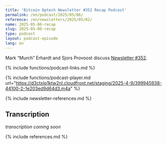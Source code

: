 ```yaml
---
title: 'Bitcoin Optech Newsletter #352 Recap Podcast'
permalink: /en/podcast/2025/05/06/
reference: /en/newsletters/2025/05/02/
name: 2025-05-06-recap
slug: 2025-05-06-recap
type: podcast
layout: podcast-episode
lang: en
---
```

Mark “Murch” Erhardt and Sjors Provoost discuss [Newsletter #352]({{page.reference}}).

{% include functions/podcast-links.md %}

{% include functions/podcast-player.md url="https://d3ctxlq1ktw2nl.cloudfront.net/staging/2025-4-9/399945938-44100-2-1e203ed9d64d3.m4a" %}

{% include newsletter-references.md %}

## Transcription

_transcription coming soon_

{% include references.md %}
